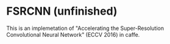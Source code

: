 # FSRCNN (unfinished)
This is an implemetation of "Accelerating the Super-Resolution Convolutional Neural Network" (ECCV 2016) in caffe.
